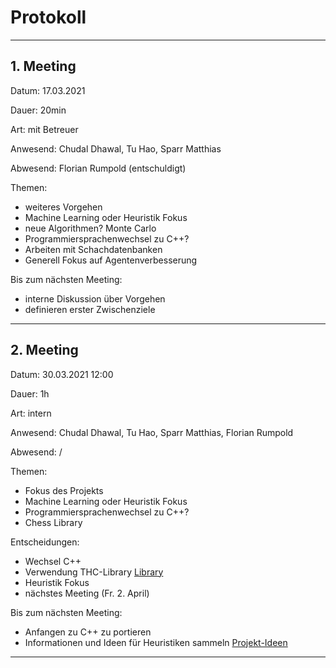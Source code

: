 # Protokoll
---
## 1. Meeting
Datum: 17.03.2021

Dauer: 20min

Art: mit Betreuer

Anwesend: Chudal Dhawal, Tu Hao, Sparr Matthias

Abwesend: Florian Rumpold (entschuldigt)

Themen:
 - weiteres Vorgehen
 - Machine Learning oder Heuristik Fokus
 - neue Algorithmen? Monte Carlo
 - Programmiersprachenwechsel zu C++?
 - Arbeiten mit Schachdatenbanken
 - Generell Fokus auf Agentenverbesserung

Bis zum nächsten Meeting:
 - interne Diskussion über Vorgehen
 - definieren erster Zwischenziele
---
## 2. Meeting 
Datum: 30.03.2021 12:00

Dauer: 1h

Art: intern

Anwesend: Chudal Dhawal, Tu Hao, Sparr Matthias, Florian Rumpold

Abwesend: /

Themen:
 - Fokus des Projekts
 - Machine Learning oder Heuristik Fokus
 - Programmiersprachenwechsel zu C++?
 - Chess Library

Entscheidungen:
 - Wechsel C++
 - Verwendung THC-Library [Library](https://github.com/billforsternz/thc-chess-library)
 - Heuristik Fokus
 - nächstes Meeting (Fr. 2. April)
  
Bis zum nächsten Meeting:
 - Anfangen zu C++ zu portieren
 - Informationen und Ideen für Heuristiken sammeln [Projekt-Ideen](https://www.youtube.com/watch?v=U4ogK0MIzqk)
---
